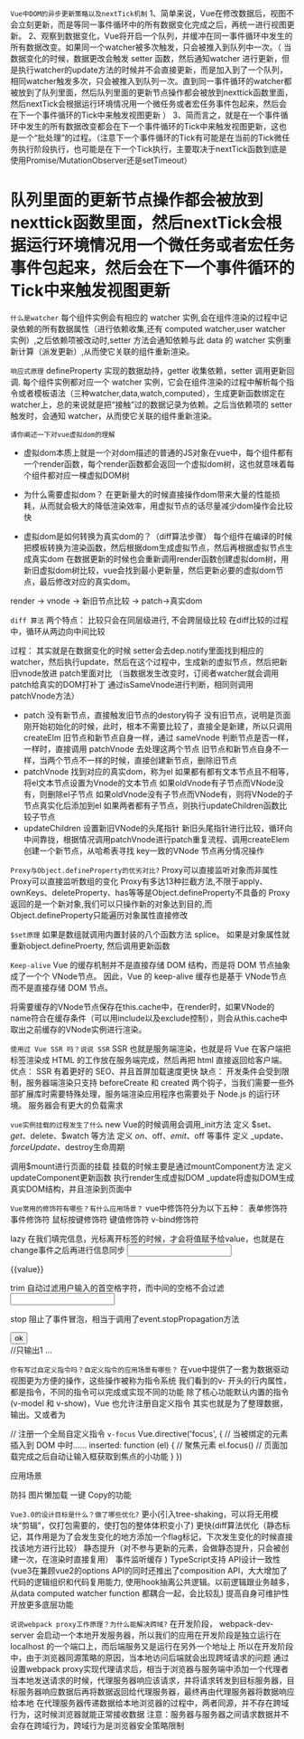 `Vue中DOM的异步更新策略以及nextTick机制`
1、简单来说，Vue在修改数据后，视图不会立刻更新，而是等同一事件循环中的所有数据变化完成之后，再统一进行视图更新。
2、观察到数据变化，Vue将开启一个队列，并缓冲在同一事件循环中发生的所有数据改变。如果同一个watcher被多次触发，只会被推入到队列中一次。（
    当数据变化的时候，数据更改会触发 setter 函数，然后通知watcher 进行更新，但是执行watcher的update方法的时候并不会直接更新，而是加入到了一个队列，相同watcher触发多次，只会被推入到队列一次。直到同一事件循环的watcher都被放到了队列里面，然后队列里面的更新节点操作都会被放到nexttick函数里面，然后nextTick会根据运行环境情况用一个微任务或者宏任务事件包起来，然后会在下一个事件循环的Tick中来触发视图更新
）
3、简而言之，就是在一个事件循环中发生的所有数据改变都会在下一个事件循环的Tick中来触发视图更新，这也是一个“批处理”的过程。（注意下一个事件循环的Tick有可能是在当前的Tick微任务执行阶段执行，也可能是在下一个Tick执行，主要取决于nextTick函数到底是使用Promise/MutationObserver还是setTimeout）
# 队列里面的更新节点操作都会被放到nexttick函数里面，然后nextTick会根据运行环境情况用一个微任务或者宏任务事件包起来，然后会在下一个事件循环的Tick中来触发视图更新


`什么是watcher`
每个组件实例会有相应的 watcher 实例,会在组件渲染的过程中记录依赖的所有数据属性（进行依赖收集,还有 computed watcher,user watcher 实例）,之后依赖项被改动时,setter 方法会通知依赖与此 data 的 watcher 实例重新计算（派发更新）,从而使它关联的组件重新渲染。


`响应式原理`
defineProperty 实现的数据劫持，getter 收集依赖，setter 调用更新回调.
每个组件实例都对应一个 watcher 实例，它会在组件渲染的过程中解析每个指令或者模板语法（三种watcher,data,watch,computed），生成更新函数绑定在watcher上，总的来说就是把“接触”过的数据记录为依赖。之后当依赖项的 setter 触发时，会通知 watcher，从而使它关联的组件重新渲染。


`请你阐述一下对vue虚拟dom的理解`
- 虚拟dom本质上就是一个对dom描述的普通的JS对象在vue中，每个组件都有一个render函数，每个render函数都会返回一个虚拟dom树，这也就意味着每个组件都对应一棵虚拟DOM树

- 为什么需要虚拟dom？
在更新量大的时候直接操作dom带来大量的性能损耗，从而就会极大的降低渲染效率，用虚拟节点的话尽量减少dom操作会比较快

- 虚拟dom是如何转换为真实dom的？（diff算法步骤）
每个组件在编译的时候把模板转换为渲染函数，然后根据dom生成虚拟节点，然后再根据虚拟节点生成真实dom
在数据更新的时候也会重新调用render函数创建虚拟dom树，用新旧虚拟dom树比较，vue会找到最小更新量，然后更新必要的虚拟dom节点，最后修改对应的真实dom。

render -> vnode -> 新旧节点比较 -> patch->真实dom

`diff 算法`
两个特点：
比较只会在同层级进行, 不会跨层级比较
在diff比较的过程中，循环从两边向中间比较

过程：
其实就是在数据变化的时候 setter会去dep.notify里面找到相应的watcher，然后执行update，然后在这个过程中，生成新的虚拟节点，然后把新旧vnode放进 patch里面对比 （当数据发生改变时，订阅者watcher就会调用patch给真实的DOM打补丁
通过isSameVnode进行判断，相同则调用patchVnode方法）
- patch
  没有新节点，直接触发旧节点的destory钩子
  没有旧节点，说明是页面刚开始初始化的时候，此时，根本不需要比较了，直接全是新建，所以只调用 createElm
  旧节点和新节点自身一样，通过 sameVnode 判断节点是否一样，一样时，直接调用 patchVnode 去处理这两个节点
  旧节点和新节点自身不一样，当两个节点不一样的时候，直接创建新节点，删除旧节点
- patchVnode 
  找到对应的真实dom，称为el
  如果都有都有文本节点且不相等，将el文本节点设置为Vnode的文本节点
  如果oldVnode有子节点而VNode没有，则删除el子节点
  如果oldVnode没有子节点而VNode有，则将VNode的子节点真实化后添加到el
  如果两者都有子节点，则执行updateChildren函数比较子节点
- updateChildren
  设置新旧VNode的头尾指针
  新旧头尾指针进行比较，循环向中间靠拢，根据情况调用patchVnode进行patch重复流程、调用createElem创建一个新节点，从哈希表寻找 key一致的VNode 节点再分情况操作



`Proxy与Object.defineProperty的优劣对比?`
Proxy可以直接监听对象而非属性
Proxy可以直接监听数组的变化
Proxy有多达13种拦截方法,不限于apply、ownKeys、deleteProperty、has等等是Object.defineProperty不具备的
Proxy返回的是一个新对象,我们可以只操作新的对象达到目的,而Object.defineProperty只能遍历对象属性直接修改


`$set原理`
如果是数组就调用内置封装的八个函数方法 splice。
如果是对象属性就重新object.defineProerty, 然后调用更新函数


`Keep-alive`
Vue 的缓存机制并不是直接存储 DOM 结构，而是将 DOM 节点抽象成了一个个 VNode节点。
因此，Vue 的 keep-alive 缓存也是基于 VNode节点 而不是直接存储 DOM 节点。

将需要缓存的VNode节点保存在this.cache中，在render时，如果VNode的name符合在缓存条件（可以用include以及exclude控制），则会从this.cache中取出之前缓存的VNode实例进行渲染。

`使用过 Vue SSR 吗？说说 SSR`
SSR 也就是服务端渲染，也就是将 Vue 在客户端把标签渲染成 HTML 的工作放在服务端完成，然后再把 html 直接返回给客户端。
优点：
SSR 有着更好的 SEO、并且首屏加载速度更快
缺点：
开发条件会受到限制，服务器端渲染只支持 beforeCreate 和 created 两个钩子，当我们需要一些外部扩展库时需要特殊处理，服务端渲染应用程序也需要处于 Node.js 的运行环境。
服务器会有更大的负载需求


`vue实例挂载的过程发生了什么`
new Vue的时候调用会调用_init方法
    定义 $set、 $get 、$delete、$watch 等方法
    定义 $on、$off、$emit、$off 等事件
    定义 _update、$forceUpdate、$destroy生命周期

调用$mount进行页面的挂载
挂载的时候主要是通过mountComponent方法
定义updateComponent更新函数
执行render生成虚拟DOM
_update将虚拟DOM生成真实DOM结构，并且渲染到页面中



`Vue常用的修饰符有哪些？有什么应用场景？`
vue中修饰符分为以下五种：
表单修饰符
事件修饰符
鼠标按键修饰符
键值修饰符
v-bind修饰符

lazy
在我们填完信息，光标离开标签的时候，才会将值赋予给value，也就是在change事件之后再进行信息同步
<input type="text" v-model.lazy="value">
<p>{{value}}</p>


trim
自动过滤用户输入的首空格字符，而中间的空格不会过滤
<input type="text" v-model.trim="value">


stop
阻止了事件冒泡，相当于调用了event.stopPropagation方法
<div @click="shout(2)">
  <button @click.stop="shout(1)">ok</button>
</div>
//只输出1
...



`你有写过自定义指令吗？自定义指令的应用场景有哪些？`
在vue中提供了一套为数据驱动视图更为方便的操作，这些操作被称为指令系统
我们看到的v- 开头的行内属性，都是指令，不同的指令可以完成或实现不同的功能
除了核心功能默认内置的指令 (v-model 和 v-show)，Vue 也允许注册自定义指令
其实也就是为了整理数据，输出。又或者为


// 注册一个全局自定义指令 `v-focus`
Vue.directive('focus', {
  // 当被绑定的元素插入到 DOM 中时……
  inserted: function (el) {
    // 聚焦元素
    el.focus()  // 页面加载完成之后自动让输入框获取到焦点的小功能
  }
})


应用场景

防抖
图片懒加载
一键 Copy的功能



`Vue3.0的设计目标是什么？做了哪些优化?`
更小(引入tree-shaking，可以将无用模块“剪辑”，仅打包需要的，使打包的整体体积变小了)
更快(diff算法优化（静态标记，其作用是为了会发生变化的地方添加一个flag标记，下次发生变化的时候直接找该地方进行比较） 静态提升（对不参与更新的元素，会做静态提升，只会被创建一次，在渲染时直接复用） 事件监听缓存 )
TypeScript支持
API设计一致性(vue3在兼顾vue2的options API的同时还推出了composition API，大大增加了代码的逻辑组织和代码复用能力, 使用hook抽离公共逻辑。以前逻辑跟业务越多，从data computed watcher function 都耦合一起，会比较乱)
提高自身可维护性
开放更多底层功能



`说说webpack proxy工作原理？为什么能解决跨域?`
在开发阶段， webpack-dev-server 会启动一个本地开发服务器，所以我们的应用在开发阶段是独立运行在 localhost 的一个端口上，而后端服务又是运行在另外一个地址上
所以在开发阶段中，由于浏览器同源策略的原因，当本地访问后端就会出现跨域请求的问题
通过设置webpack proxy实现代理请求后，相当于浏览器与服务端中添加一个代理者
当本地发送请求的时候，代理服务器响应该请求，并将请求转发到目标服务器，目标服务器响应数据后再将数据返回给代理服务器，最终再由代理服务器将数据响应给本地
在代理服务器传递数据给本地浏览器的过程中，两者同源，并不存在跨域行为，这时候浏览器就能正常接收数据
注意：服务器与服务器之间请求数据并不会存在跨域行为，跨域行为是浏览器安全策略限制